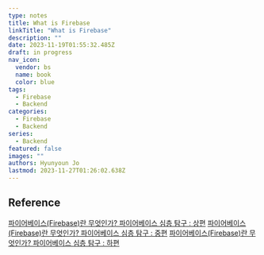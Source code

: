 ```yaml
---
type: notes
title: What is Firebase
linkTitle: "What is Firebase"
description: ""
date: 2023-11-19T01:55:32.485Z
draft: in progress
nav_icon:
  vendor: bs
  name: book
  color: blue
tags:
  - Firebase
  - Backend
categories:
  - Firebase
  - Backend
series:
  - Backend
featured: false
images: ""
authors: Hyunyoun Jo
lastmod: 2023-11-27T01:26:02.638Z
---
```


## Reference

[파이어베이스(Firebase)란 무엇인가? 파이어베이스 심층 탐구 : 상편](https://yozm.wishket.com/magazine/detail/522/)
[파이어베이스(Firebase)란 무엇인가? 파이어베이스 심층 탐구 : 중편](https://yozm.wishket.com/magazine/detail/523/)
[파이어베이스(Firebase)란 무엇인가? 파이어베이스 심층 탐구 : 하편](https://yozm.wishket.com/magazine/detail/524/)
